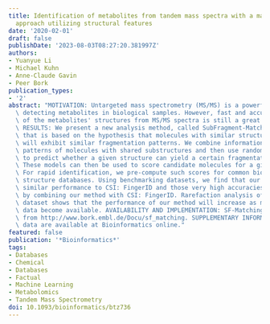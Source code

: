 ```yaml
---
title: Identification of metabolites from tandem mass spectra with a machine learning
  approach utilizing structural features
date: '2020-02-01'
draft: false
publishDate: '2023-08-03T08:27:20.381997Z'
authors:
- Yuanyue Li
- Michael Kuhn
- Anne-Claude Gavin
- Peer Bork
publication_types:
- '2'
abstract: "MOTIVATION: Untargeted mass spectrometry (MS/MS) is a powerful method for\
  \ detecting metabolites in biological samples. However, fast and accurate identification\
  \ of the metabolites' structures from MS/MS spectra is still a great challenge.\
  \ RESULTS: We present a new analysis method, called SubFragment-Matching (SF-Matching)\
  \ that is based on the hypothesis that molecules with similar structural features\
  \ will exhibit similar fragmentation patterns. We combine information on fragmentation\
  \ patterns of molecules with shared substructures and then use random forest models\
  \ to predict whether a given structure can yield a certain fragmentation pattern.\
  \ These models can then be used to score candidate molecules for a given mass spectrum.\
  \ For rapid identification, we pre-compute such scores for common biological molecular\
  \ structure databases. Using benchmarking datasets, we find that our method has\
  \ similar performance to CSI: FingerID and those very high accuracies can be achieved\
  \ by combining our method with CSI: FingerID. Rarefaction analysis of the training\
  \ dataset shows that the performance of our method will increase as more experimental\
  \ data become available. AVAILABILITY AND IMPLEMENTATION: SF-Matching is available\
  \ from http://www.bork.embl.de/Docu/sf_matching. SUPPLEMENTARY INFORMATION: Supplementary\
  \ data are available at Bioinformatics online."
featured: false
publication: '*Bioinformatics*'
tags:
- Databases
- Chemical
- Databases
- Factual
- Machine Learning
- Metabolomics
- Tandem Mass Spectrometry
doi: 10.1093/bioinformatics/btz736
---
```


